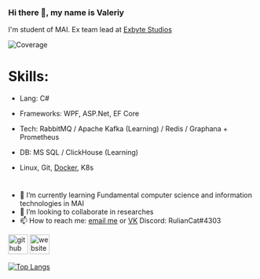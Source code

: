 ### Hi there 👋, my name is Valeriy
I'm student of MAI. Ex team lead at [Exbyte Studios](https://vk.com/exbytestudios)

<img alt="Coverage" src="https://www.codewars.com/users/DeoEsor/badges/large">

# Skills:  
- Lang: C#

- Frameworks: WPF, ASP.Net, EF Core
- Tech: RabbitMQ / Apache Kafka (Learning) / Redis / Graphana + Prometheus
- DB: MS SQL / ClickHouse (Learning)
- Linux, Git, [Docker](https://hub.docker.com/u/deoesor), K8s

# 

- 🌱 I’m currently learning Fundamental computer science and information technologies in MAI
- 👯 I’m looking to collaborate in researches
- 📫 How to reach me: [email me](RulianValeriy@yandex.ru) or [VK](https://vk.com/ruliandeo/) Discord: RulianCat#4303

[<img src='https://cdn.jsdelivr.net/npm/simple-icons@3.0.1/icons/github.svg' alt='github' height='40'>](https://github.com/DeoEsor)  [<img src='https://cdn.jsdelivr.net/npm/simple-icons@3.0.1/icons/icloud.svg' alt='website' height='40'>](http://exbytestudios.com/)  

[![Top Langs](https://github-readme-stats.vercel.app/api/top-langs/?username=DeoEsor)]()
